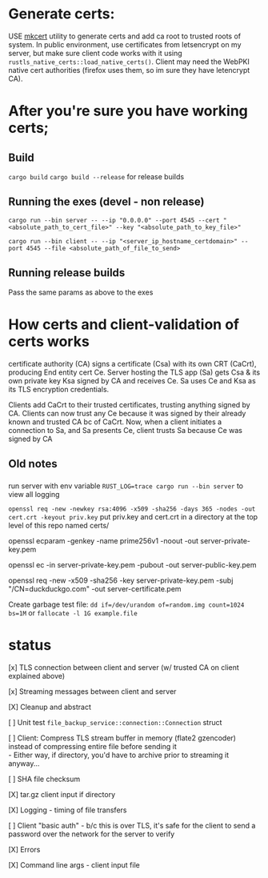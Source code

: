 # Generate certs:
USE [mkcert](https://github.com/FiloSottile/mkcert) utility to generate certs and add ca root to trusted roots of system.
In public environment, use certificates from letsencrypt on my server, 
but make sure client code works with it using `rustls_native_certs::load_native_certs()`. 
Client may need the WebPKI native cert authorities (firefox uses them, so im sure they have letencrypt CA).


# After you're sure you have working certs;
## Build
`cargo build` `cargo build --release` for release builds
## Running the exes (devel - non release)
`cargo run --bin server -- --ip "0.0.0.0" --port 4545 --cert "<absolute_path_to_cert_file>" --key "<absolute_path_to_key_file>"`

`cargo run --bin client -- --ip "<server_ip_hostname_certdomain>" --port 4545 --file <absolute_path_of_file_to_send>`

## Running release builds
Pass the same params as above to the exes



# How certs and client-validation of certs works
certificate authority (CA) signs a certificate (Csa) with its own CRT (CaCrt), producing End entity cert Ce.
Server hosting the TLS app (Sa) gets Csa & its own private key Ksa signed by CA and receives Ce.
Sa uses Ce and Ksa as its TLS encryption credentials.

Clients add CaCrt to their trusted certificates, trusting anything signed by CA.
Clients can now trust any Ce because it was signed by their already known and trusted CA bc of CaCrt.
Now, when a client initiates a connection to Sa, and Sa presents Ce, client trusts Sa because Ce was signed by CA



## Old notes
### 

run server with env variable `RUST_LOG=trace cargo run --bin server` to view all logging

`openssl req -new -newkey rsa:4096 -x509 -sha256 -days 365 -nodes -out cert.crt -keyout priv.key`
put priv.key and cert.crt in a directory at the top level of this repo named certs/



openssl ecparam -genkey -name prime256v1 -noout -out server-private-key.pem

openssl ec -in server-private-key.pem -pubout -out server-public-key.pem

openssl req -new -x509 -sha256 -key server-private-key.pem -subj "/CN=duckduckgo.com" -out server-certificate.pem

Create garbage test file: `dd if=/dev/urandom of=random.img count=1024 bs=1M` or `fallocate -l 1G example.file`

# status
[x] TLS connection between client and server (w/ trusted CA on client explained above)

[x] Streaming messages between client and server

[X] Cleanup and abstract

[ ] Unit test `file_backup_service::connection::Connection` struct

[ ] Client: Compress TLS stream buffer in memory (flate2 gzencoder) instead of compressing entire file before sending it<br>
        - Either way, if directory, you'd have to archive prior to streaming it anyway...

[ ] SHA file checksum

[X] tar.gz client input if directory

[X] Logging
    - timing of file transfers

[ ] Client "basic auth"
    - b/c this is over TLS, it's safe for the client to send a password over the network for the server to verify

[X] Errors

[X] Command line args
    - client input file



